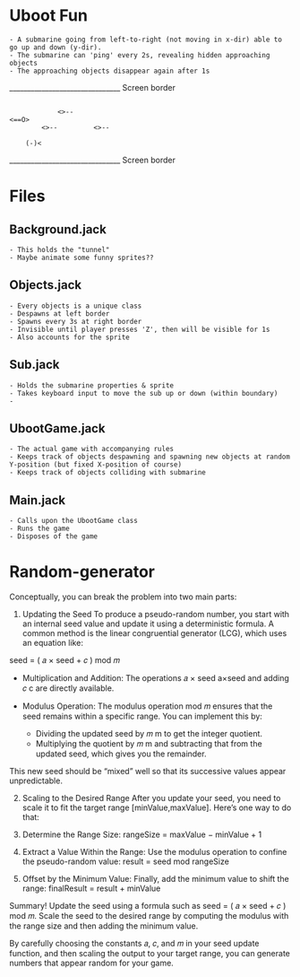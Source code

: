 
# Uboot Fun
    - A submarine going from left-to-right (not moving in x-dir) able to go up and down (y-dir). 
    - The submarine can 'ping' every 2s, revealing hidden approaching objects
    - The approaching objects disappear again after 1s



_______________________________ Screen border

~~~~~~~~~~~~~~~~~~~~~~~~~~~~~~~

            <>--
<==O>     
        <>--         <>--

~~~~~~~~~~~~~~~~~~~~~~~~~~~~~~~
        (-)<
_______________________________ Screen border


# Files
## Background.jack
    - This holds the "tunnel" 
    - Maybe animate some funny sprites??

## Objects.jack
    - Every objects is a unique class
    - Despawns at left border
    - Spawns every 3s at right border
    - Invisible until player presses 'Z', then will be visible for 1s
    - Also accounts for the sprite

## Sub.jack
    - Holds the submarine properties & sprite
    - Takes keyboard input to move the sub up or down (within boundary)
    - 

## UbootGame.jack
    - The actual game with accompanying rules
    - Keeps track of objects despawning and spawning new objects at random Y-position (but fixed X-position of course)
    - Keeps track of objects colliding with submarine

## Main.jack
    - Calls upon the UbootGame class
    - Runs the game
    - Disposes of the game




# Random-generator

Conceptually, you can break the problem into two main parts: 
1. Updating the Seed 
To produce a pseudo-random number, you start with an internal seed value and update it using a deterministic formula. A common method is the linear congruential generator (LCG), which uses an equation like: 

seed = ( 𝑎 × seed + 𝑐 ) mod 𝑚 

- Multiplication and Addition: The operations 𝑎 × seed a×seed and adding 𝑐 c are directly available. 

- Modulus Operation: The modulus operation  mod 𝑚 ensures that the seed remains within a specific range. You can implement this by: 
    -  Dividing the updated seed by 𝑚 m to get the integer quotient. 
    - Multiplying the quotient by 𝑚 m and subtracting that from the updated seed, which gives you the remainder. 

This new seed should be “mixed” well so that its successive values appear unpredictable. 

2. Scaling to the Desired Range 
After you update your seed, you need to scale it to fit the target range [minValue,maxValue]. Here’s one way to do that: 

1. Determine the Range Size: 
rangeSize = maxValue − minValue + 1 
2. Extract a Value Within the Range: 
Use the modulus operation to confine the pseudo-random value:
result = seed mod rangeSize 
3. Offset by the Minimum Value: 
Finally, add the minimum value to shift the range: finalResult = result + minValue 

Summary!
Update the seed using a formula such as seed = ( 𝑎 × seed + 𝑐 ) mod 𝑚. 
Scale the seed to the desired range by computing the modulus with the range size and then adding the minimum value.

By carefully choosing the constants 
𝑎, 𝑐, and 𝑚 in your seed update function, and then scaling the output to your target range, you can generate numbers that appear random for your game.